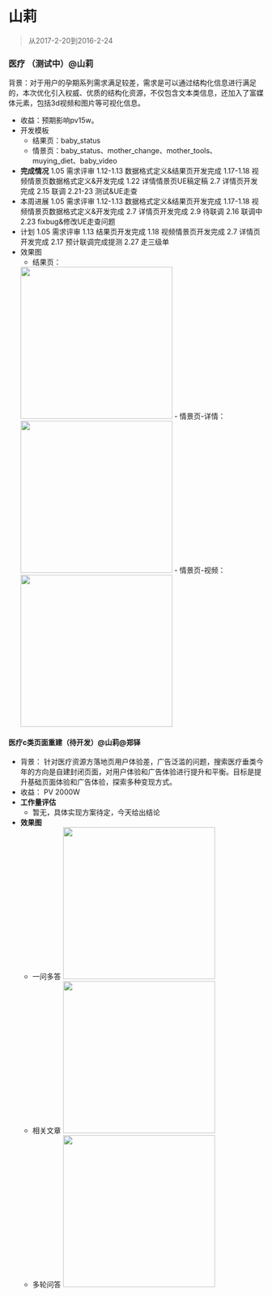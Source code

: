 # 山莉 

> 从2017-2-20到2016-2-24

### 医疗 （测试中）@山莉
背景：对于用户的孕期系列需求满足较差，需求是可以通过结构化信息进行满足的，本次优化引入权威、优质的结构化资源，不仅包含文本类信息，还加入了富媒体元素，包括3d视频和图片等可视化信息。
- 收益：预期影响pv15w。
- 开发模板
	- 结果页：baby_status
	- 情景页：baby_status、mother_change、mother_tools、muying_diet、baby_video
- **完成情况**
	1.05 需求评审
    1.12-1.13 数据格式定义&结果页开发完成
    1.17-1.18 视频情景页数据格式定义&开发完成
    1.22 详情情景页UE稿定稿
    2.7 详情页开发完成
    2.15 联调
    2.21-23 测试&UE走查
- 本周进展
	1.05 需求评审
    1.12-1.13 数据格式定义&结果页开发完成
    1.17-1.18 视频情景页数据格式定义&开发完成
    2.7 详情页开发完成
    2.9 待联调
    2.16 联调中
    2.23 fixbug&修改UE走查问题
- 计划
	1.05 需求评审
    1.13 结果页开发完成
    1.18 视频情景页开发完成
    2.7 详情页开发完成
    2.17 预计联调完成提测
    2.27 走三级单
- 效果图
   - 结果页：
	<img width=300 src="http://wiki.baidu.com/download/attachments/246189486/image2017-2-9%2011%3A32%3A33.png?api=v2">
   - 情景页-详情： 
   <img width=300 src="http://wiki.baidu.com/download/attachments/246189486/image2017-2-9%2011%3A33%3A21.png?api=v2">
  - 情景页-视频：
   <img width=300 src="http://wiki.baidu.com/download/attachments/246189486/image2017-2-9%2011%3A31%3A36.png?api=v2">
 

#### 医疗c类页面重建（待开发）@山莉@郑铎
- 背景：
  针对医疗资源方落地页用户体验差，广告泛滥的问题，搜索医疗垂类今年的方向是自建封闭页面，对用户体验和广告体验进行提升和平衡。目标是提升基础页面体验和广告体验，探索多种变现方式。
- 收益：
  PV 2000W
- **工作量评估**
  -  暂无，具体实现方案待定，今天给出结论 
- **效果图**
  - 一问多答
    <img width=300 src="http://wiki.baidu.com/download/attachments/296912444/chunyu1.jpg?api=v2">
  - 相关文章
    <img width=300 src="http://wiki.baidu.com/download/attachments/296912444/chunyu2.jpg?api=v2">
  - 多轮问答
    <img width=300 src="http://wiki.baidu.com/download/attachments/296912444/chunyu4.jpg?api=v2">


